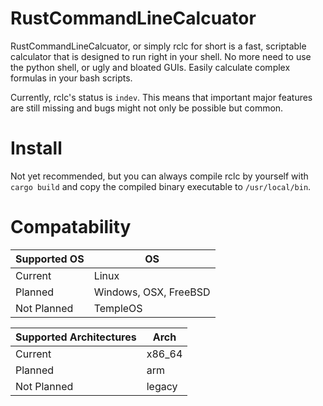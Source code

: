 # RustCommandLineCalcuator
RustCommandLineCalcuator, or simply rclc for short is a fast, scriptable calculator that is 
designed to run right in your shell. No more need to use the python shell, or ugly and bloated
GUIs. Easily calculate complex formulas in your bash scripts.

Currently, rclc's status is `indev`. This means that important major features are still missing
and bugs might not only be possible but common.

# Install
Not yet recommended, but you can always compile rclc by yourself with `cargo build` and copy the
compiled binary executable to `/usr/local/bin`.

# Compatability
| Supported OS | OS                    |
|--------------|-----------------------|
| Current      | Linux                 |
| Planned      | Windows, OSX, FreeBSD |
| Not Planned  | TempleOS              |

| Supported Architectures | Arch   |
|-------------------------|--------|
| Current                 | x86_64 |
| Planned                 | arm    |
| Not Planned             | legacy |
